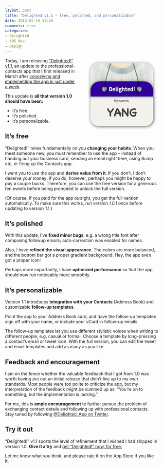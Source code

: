 ```yaml
---
layout: post
title: "Delighted v1.1 – free, polished, and personalizable"
date: 2013-05-19 14:24
comments: true
categories:
- Delighted
- iOS dev
- Design
---
```


<a href="https://itunes.apple.com/us/app/id607995866"><img src="/images/in-posts/2013-04/Delighted-Yang-small.png" alt="Get Delighted! on the App Store" style="margin:0 0 2em 2em; float:right" /></a>

Today, I am releasing [“Delighted!” v1.1](https://itunes.apple.com/us/app/id607995866), an update to the professional-contacts app that I first released in March after [conceiving and implementing the app in just under a week](/blog/2013/02/25/creating-apps-on-the-beach/).

This update is **all that version 1.0 should have been:**

* It’s free.
* It’s polished.
* It’s personalizable.

<!-- more -->

## It’s free

“Delighted!” relies fundamentally on you **changing your habits**. When you meet someone new, you must remember to use the app – instead of handing out your business card, sending an email right there, using Bump etc, or firing up the Contacts app.

I want you to *use* the app and **derive value from it**. If you don’t, I don’t deserve your money; if you do, however, perhaps you might be happy to pay a couple bucks. Therefore, you can use the free version for a generous ten events before being prompted to unlock the full version.

(Of course, if you paid for the app outright, you get the full version automatically. To make sure this works, *run version 1.0.1 once* before updating to version 1.1.)

## It’s polished

With this update, I’ve **fixed minor bugs**, e.g. a wrong title font after composing followup emails; auto-correction was enabled for names.

Also, I have **refined the visual appearance**. The colors are more balanced, and the bottom bar got a proper gradient background. Hey, the app even got a proper icon!

Perhaps more importantly, I have **optimized performance** so that the app should now run noticeably more smoothly.

## It’s personalizable

Version 1.1 introduces **integration with your Contacts** (Address Book) and cusomizable **follow-up templates**.

Point the app to your Address Book card, and have the follow-up templates sign off with your name, or include your vCard in follow-up emails.

The follow-up templates let you use different stylistic voices when writing to different people, e.g. casual or formal. Choose a template by long-pressing a contact’s email or tweet icon. With the full version, you can edit the tweet and email templates and add as many as you like.

## Feedback and encouragement

I am on the fence whether the valuable feedback that I got from 1.0 was worth having put out an initial release that didn’t live up to my own standards. Most people were too polite to criticize the app, but my interpretation of the feedback might be summed up as: “You’re on to something, but the implementation is lacking.”

For me, this is **ample encouragement** to further pursue the problem of exchanging contact details and following up with professional contacts. Stay tuned by following [@Delighted_App on Twitter](http://twitter.com/Delighted_App).

## Try it out

“Delighted!” v1.1 sports the level of refinement that I wished I had shipped in version 1.0. **Give it a try** and [get “Delighted!” now, for free.](https://itunes.apple.com/us/app/id607995866)

Let me know what you think, and please rate it on the App Store if you like it.
